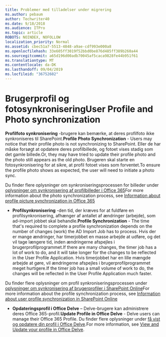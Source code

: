 ```yaml
---
title: Problemer med tilladelser under migrering
ms.author: pebaum
author: Techwriter40
ms.date: 9/18/2018
ms.audience: ITPro
ms.topic: article
ROBOTS: NOINDEX, NOFOLLOW
localization_priority: Normal
ms.assetid: cbec51a7-5513-4848-a9ae-cdf993e000a8
ms.openlocfilehash: 33e605ff3019f52bbd0be876d485ff389b260a44
ms.sourcegitcommit: a65d196d00adb70045af5caca9828fe44b951f61
ms.translationtype: MT
ms.contentlocale: da-DK
ms.lasthandoff: 09/04/2019
ms.locfileid: "36752602"
---
```

# <a name="user-profile-and-photo-synchronization"></a><span data-ttu-id="f4c92-102">Brugerprofil og fotosynkronisering</span><span class="sxs-lookup"><span data-stu-id="f4c92-102">User Profile and Photo synchronization</span></span>

 <span data-ttu-id="f4c92-103">**Profilfoto synkronisering** -brugere kan bemærke, at deres profilfoto ikke synkroniseres til SharePoint.</span><span class="sxs-lookup"><span data-stu-id="f4c92-103">**Profile Photo Synchronization** - Users may notice that their profile photo is not synchronizing to SharePoint.</span></span> <span data-ttu-id="f4c92-104">Eller de har måske forsøgt at opdatere deres profilbillede, og fotoet vises stadig som det gamle billede.</span><span class="sxs-lookup"><span data-stu-id="f4c92-104">Or, they may have tried to update their profile photo and the photo still appears as the old photo.</span></span> <span data-ttu-id="f4c92-105">Brugeren skal starte en fotosynkronisering for at sikre, at profil fotoet vises som forventet.</span><span class="sxs-lookup"><span data-stu-id="f4c92-105">To ensure the profile photo shows as expected, the user will need to initiate a photo sync.</span></span> 
  
<span data-ttu-id="f4c92-106">Du finder flere oplysninger om synkroniseringsprocessen for billeder under [oplysninger om synkronisering af profilbilleder i Office 365](https://go.microsoft.com/fwlink/?linkid=2022634)</span><span class="sxs-lookup"><span data-stu-id="f4c92-106">For more information about the photo synchronization process, see [Information about profile picture synchronization in Office 365](https://go.microsoft.com/fwlink/?linkid=2022634)</span></span>
  
- <span data-ttu-id="f4c92-107">**Profilsynkronisering** -den tid, der kræves for at fuldføre en profilsynkronisering, afhænger af antallet af ændringer (arbejde), som ad-import jobbet skal behandle.</span><span class="sxs-lookup"><span data-stu-id="f4c92-107">**Profile Synchronization** - The time that's required to complete a profile synchronization depends on the number of changes (work) the AD Import Job has to process.</span></span> <span data-ttu-id="f4c92-108">Hvis der er mange ændringer, har timerjobbet en masse arbejde at udføre, og det vil tage længere tid, inden ændringerne afspejles i brugerprofilprogrammet.</span><span class="sxs-lookup"><span data-stu-id="f4c92-108">If there are many changes, the timer job has a lot of work to do, and it will take longer for the changes to be reflected in the User Profile Application.</span></span> <span data-ttu-id="f4c92-109">Hvis timerjobbet har en lille mængde arbejde at gøre, vil ændringerne afspejles i brugerprofilprogrammet meget hurtigere.</span><span class="sxs-lookup"><span data-stu-id="f4c92-109">If the timer job has a small volume of work to do, the changes will be reflected in the User Profile Application much faster.</span></span> 
  
<span data-ttu-id="f4c92-110">Du finder flere oplysninger om profil synkroniseringsprocessen under [oplysninger om synkronisering af brugerprofiler i SharePoint Online](https://go.microsoft.com/fwlink/?linkid=2022639)</span><span class="sxs-lookup"><span data-stu-id="f4c92-110">For more information about the profile synchronization process, see [Information about user profile synchronization in SharePoint Online](https://go.microsoft.com/fwlink/?linkid=2022639)</span></span>
    
- <span data-ttu-id="f4c92-111">**Opdateringsprofil i Office Delve** – Delve-brugere kan administrere deres Office 365-profil.</span><span class="sxs-lookup"><span data-stu-id="f4c92-111">**Update Profile in Office Delve** - Delve users can manage their Office 365 Profile.</span></span> <span data-ttu-id="f4c92-112">Du finder flere oplysninger under [få vist og opdatere din profil i Office Delve](https://support.office.com/article/View-and-update-your-profile-in-Office-Delve-4e84343b-eedf-45a1-aeb9-8627ccca14ba).</span><span class="sxs-lookup"><span data-stu-id="f4c92-112">For more information, see [View and Update your profile in Office Delve](https://support.office.com/article/View-and-update-your-profile-in-Office-Delve-4e84343b-eedf-45a1-aeb9-8627ccca14ba).</span></span>
    

